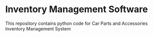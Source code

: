 # Inventory Management Software
This repository contains python code for Car Parts and Accessories Inventory Management System
